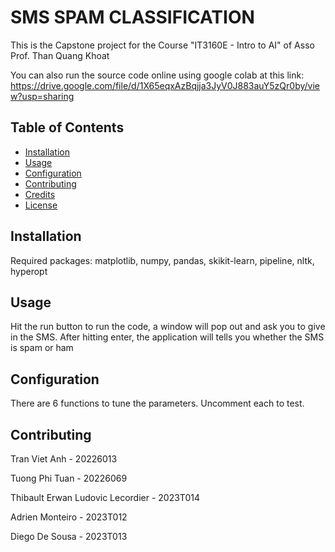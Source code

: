 # SMS SPAM CLASSIFICATION

This is the Capstone project for the Course "IT3160E - Intro to AI" of Asso Prof. Than Quang Khoat

You can also run the source code online using google colab at this link: https://drive.google.com/file/d/1X65eqxAzBqjja3JyV0J883auY5zQr0by/view?usp=sharing

## Table of Contents
- [Installation](#installation)
- [Usage](#usage)
- [Configuration](#configuration)
- [Contributing](#contributing)
- [Credits](#credits)
- [License](#license)

## Installation

Required packages: matplotlib, numpy, pandas, skikit-learn, pipeline, nltk, hyperopt

## Usage

Hit the run button to run the code, a window will pop out and ask you to give in the SMS. After hitting enter, the application will tells you whether the SMS is spam or ham

## Configuration

There are 6 functions to tune the parameters. Uncomment each to test.

## Contributing

Tran Viet Anh - 20226013

Tuong Phi Tuan - 20226069

Thibault Erwan Ludovic Lecordier - 2023T014

Adrien Monteiro - 2023T012

Diego De Sousa - 2023T013
